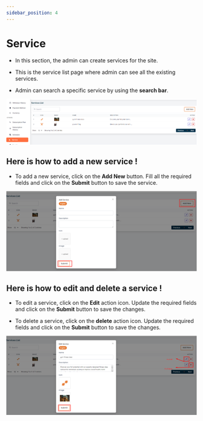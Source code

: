 ```yaml
---
sidebar_position: 4
---
```


# Service

- In this section, the admin can create services for the site.

- This is the service list page where admin can see all the existing services.

- Admin can search a specific service by using the **search bar**.
<!-- image -->
![Service](./img/5.png)

## Here is how to add a new service !

- To add a new service, click on the **Add New** button. Fill all the required fields and click on the **Submit** button to save the service.
<!-- image -->
![Add Service](./img/6.png)

## Here is how to edit and delete a service !


- To edit a service, click on the **Edit** action icon. Update the required fields and click on the **Submit** button to save the changes.


- To delete a service, click on the **delete** action icon. Update the required fields and click on the **Submit** button to save the changes.


![Edit Service](./img/7.png)